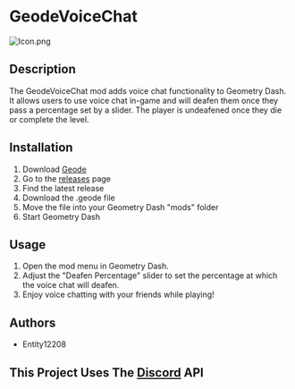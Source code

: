 # GeodeVoiceChat
![Icon.png](https://github.com/user-attachments/assets/590a4bf2-a8f1-4f84-b878-99d4cfcf699b)

## Description
The GeodeVoiceChat mod adds voice chat functionality to Geometry Dash. It allows users to use voice chat in-game and will deafen them once they pass a percentage set by a slider. The player is undeafened once they die or complete the level.   

## Installation
1. Download [Geode](https://geode-sdk.org)
2. Go to the [releases](https://github.com/entity12208/geodevoicechat/releases) page 
3. Find the latest release
4. Download the .geode file   
5. Move the file into your Geometry Dash "mods" folder
6. Start Geometry Dash
## Usage
1. Open the mod menu in Geometry Dash.
2. Adjust the "Deafen Percentage" slider to set the percentage at which the voice chat will deafen.
3. Enjoy voice chatting with your friends while playing! 
      
## Authors
- Entity12208 

## This Project Uses The [Discord](https://discord.com) API 
 
